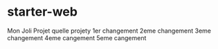 # starter-web
Mon Joli Projet
quelle projety
1er changement
2eme changement
3eme changement
4eme cangement
5eme cangement
